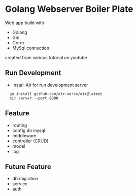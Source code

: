 
# Golang Webserver Boiler Plate
Web app build with
- Golang
- Gin
- Gorm
- MySql connection

created from various tutorial on youtube

## Run Development
- Install Air for run development server

```
  go install github.com/air-verse/air@latest
  air server --port 8080
```

## Feature
- routing
- config db mysql
- middleware
- controller (CRUD)
- model
- log

## Future Feature
- db migration
- service
- auth